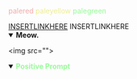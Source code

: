 <font 
color=F1ACAB>palered
</font>
<font color=EDED96>
paleyellow
</font>
<font color=98fb98>
palegreen
</font>


<a href="INSERTLINKHERE">
INSERTLINKHERE</a>
INSERTLINKHERE


<details open><summary>
<b>
Meow.
</b></summary>
</details>

\<img src="">

<details open><summary>
<b>
<font color=98fb98>
Positive Prompt
</font>
</b></summary>